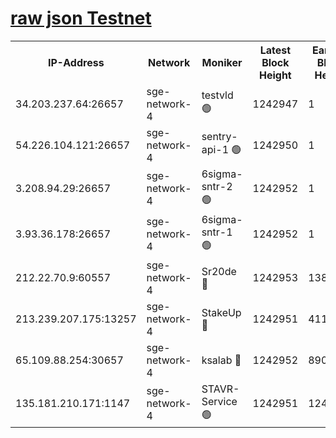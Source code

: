 
[raw json Testnet](https://rpc-check.sget.stavr.tech/sget/rpc-sget-result.json)
=


<table><tr><th>IP-Address</th><th>Network</th><th>Moniker</th><th>Latest Block Height</th><th>Earliest Block Height</th><th>Catching Up</th><th>Tx Index</th><th>Voting Power</th><th>Scan Time</th></tr><tr><td>34.203.237.64:26657</td><td>sge-network-4</td><td>testvld 🟢</td><td>1242947</td><td>1</td><td>False</td><td>on</td><td>0</td><td>2024-01-24T03:14:41.011687753UTC</td></tr><tr><td>54.226.104.121:26657</td><td>sge-network-4</td><td>sentry-api-1 🟢</td><td>1242950</td><td>1</td><td>False</td><td>on</td><td>0</td><td>2024-01-24T03:14:56.100646106UTC</td></tr><tr><td>3.208.94.29:26657</td><td>sge-network-4</td><td>6sigma-sntr-2 🟢</td><td>1242952</td><td>1</td><td>False</td><td>on</td><td>0</td><td>2024-01-24T03:15:06.208659694UTC</td></tr><tr><td>3.93.36.178:26657</td><td>sge-network-4</td><td>6sigma-sntr-1 🟢</td><td>1242952</td><td>1</td><td>False</td><td>on</td><td>0</td><td>2024-01-24T03:15:08.908278363UTC</td></tr><tr><td>212.22.70.9:60557</td><td>sge-network-4</td><td>Sr20de 🔴</td><td>1242953</td><td>138001</td><td>False</td><td>on</td><td>104</td><td>2024-01-24T03:15:11.898132043UTC</td></tr><tr><td>213.239.207.175:13257</td><td>sge-network-4</td><td>StakeUp 🔴</td><td>1242951</td><td>411001</td><td>False</td><td>off</td><td>100</td><td>2024-01-24T03:15:05.178530862UTC</td></tr><tr><td>65.109.88.254:30657</td><td>sge-network-4</td><td>ksalab 🔴</td><td>1242952</td><td>890001</td><td>False</td><td>off</td><td>1148</td><td>2024-01-24T03:15:09.261110943UTC</td></tr><tr><td>135.181.210.171:1147</td><td>sge-network-4</td><td>STAVR-Service 🟢</td><td>1242951</td><td>1240001</td><td>False</td><td>on</td><td>0</td><td>2024-01-24T03:15:05.533712855UTC</td></tr></table>
